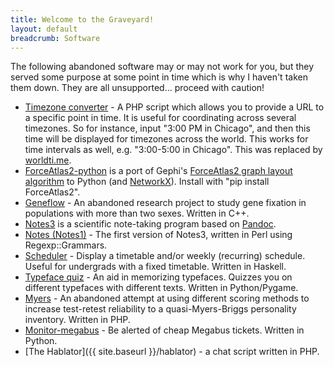 ```yaml
---
title: Welcome to the Graveyard!
layout: default
breadcrumb: Software
---
```


The following abandoned software may or may not work for you, but they
served some purpose at some point in time which is why I haven't taken
them down.  They are all unsupported... proceed with caution!

- [Timezone converter](https://code.launchpad.net/~mwshinn/+junk/timezones) - A
  PHP script which allows you to provide a URL to a specific point in time.  It
  is useful for coordinating across several timezones.  So for instance, input
  "3:00 PM in Chicago", and then this time will be displayed for timezones
  across the world.  This works for time intervals as well, e.g. "3:00-5:00 in
  Chicago".  This was replaced by [worldti.me](https://worldti.me).
- [ForceAtlas2-python](https://launchpad.net/forceatlas2-python) is a
  port of Gephi's [ForceAtlas2 graph layout
  algorithm](http://journals.plos.org/plosone/article?id=10.1371/journal.pone.0098679)
  to Python (and [NetworkX](https://networkx.github.io/)). Install
  with "pip install ForceAtlas2".
- [Geneflow](https://code.launchpad.net/~mwshinn/+junk/geneflow) - An
  abandoned research project to study gene fixation in populations
  with more than two sexes.  Written in C++.
- [Notes3](https://code.launchpad.net/~mwshinn/+junk/notes3) is a
  scientific note-taking program based on [Pandoc](http://pandoc.org).
- [Notes (Notes1)](https://code.launchpad.net/~mwshinn/+junk/notes) -
  The first version of Notes3, written in Perl using Regexp::Grammars.
- [Scheduler](https://code.launchpad.net/~mwshinn/+junk/scheduler) -
  Display a timetable and/or weekly (recurring) schedule.  Useful for
  undergrads with a fixed timetable.  Written in Haskell.
- [Typeface quiz](https://code.launchpad.net/~mwshinn/+junk/typeface-quiz) -
  An aid in memorizing typefaces.  Quizzes you on different typefaces
  with different texts.  Written in Python/Pygame.
- [Myers](https://code.launchpad.net/~mwshinn/+junk/myers) - An
  abandoned attempt at using different scoring methods to increase
  test-retest reliability to a quasi-Myers-Briggs personality
  inventory.  Written in PHP.
- [Monitor-megabus](https://code.launchpad.net/~mwshinn/+junk/monitor-megabus) -
  Be alerted of cheap Megabus tickets.  Written in Python.
- [The Hablator]({{ site.baseurl }}/hablator) - a chat script written
  in PHP.
